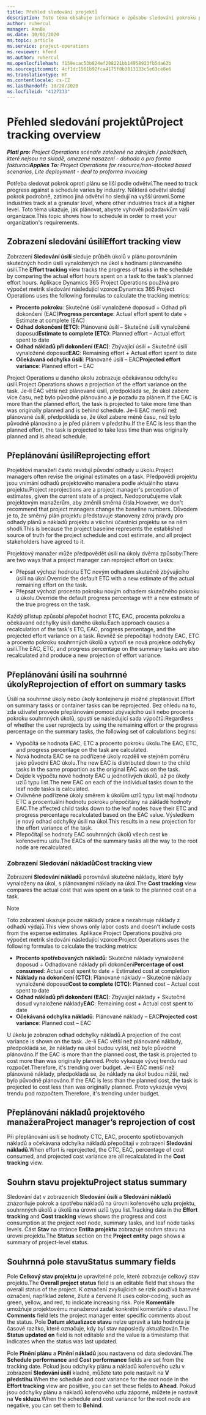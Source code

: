 ```yaml
---
title: Přehled sledování projektů
description: Toto téma obsahuje informace o způsobu sledování pokroku projektu a spotřeby nákladů.
author: ruhercul
manager: AnnBe
ms.date: 10/01/2020
ms.topic: article
ms.service: project-operations
ms.reviewer: kfend
ms.author: ruhercul
ms.openlocfilehash: f159ecac53b824ef208221bb14958923fb5da63b
ms.sourcegitcommit: 4cf1dc1561b92fca4175f0b3813133c5e63ce8e6
ms.translationtype: HT
ms.contentlocale: cs-CZ
ms.lasthandoff: 10/28/2020
ms.locfileid: "4127333"
---
```

# <a name="project-tracking-overview"></a><span data-ttu-id="205cb-103">Přehled sledování projektů</span><span class="sxs-lookup"><span data-stu-id="205cb-103">Project tracking overview</span></span>

<span data-ttu-id="205cb-104">_**Platí pro:** Project Operations scénáře založené na zdrojích / položkách, které nejsou na skladě, omezené nasazení - dohoda o pro forma fakturaci_</span><span class="sxs-lookup"><span data-stu-id="205cb-104">_**Applies To:** Project Operations for resource/non-stocked based scenarios, Lite deployment - deal to proforma invoicing_</span></span>

<span data-ttu-id="205cb-105">Potřeba sledovat pokrok oproti plánu se liší podle odvětví.</span><span class="sxs-lookup"><span data-stu-id="205cb-105">The need to track progress against a schedule varies by industry.</span></span> <span data-ttu-id="205cb-106">Některá odvětví sledují pokrok podrobně, zatímco jiná odvětví ho sledují na vyšší úrovni.</span><span class="sxs-lookup"><span data-stu-id="205cb-106">Some industries track at a granular level, where other industries track at a higher level.</span></span> <span data-ttu-id="205cb-107">Toto téma ukazuje, jak plánovat, abyste vyhověli požadavkům vaší organizace.</span><span class="sxs-lookup"><span data-stu-id="205cb-107">This topic shows how to schedule in order to meet your organization's requirements.</span></span>

## <a name="effort-tracking-view"></a><span data-ttu-id="205cb-108">Zobrazení sledování úsilí</span><span class="sxs-lookup"><span data-stu-id="205cb-108">Effort tracking view</span></span>

<span data-ttu-id="205cb-109">Zobrazení **Sledování úsilí** sleduje průběh úkolů v plánu porovnáním skutečných hodin úsilí vynaložených na úkol s hodinami plánovaného úsilí.</span><span class="sxs-lookup"><span data-stu-id="205cb-109">The **Effort tracking** view tracks the progress of tasks in the schedule by comparing the actual effort hours spent on a task to the task's planned effort hours.</span></span> <span data-ttu-id="205cb-110">Aplikace Dynamics 365 Project Operations používá pro výpočet metrik sledování následující vzorce:</span><span class="sxs-lookup"><span data-stu-id="205cb-110">Dynamics 365 Project Operations uses the following formulas to calculate the tracking metrics:</span></span>

- <span data-ttu-id="205cb-111">**Procento pokroku**: Skutečné úsilí vynaložené doposud ÷ Odhad při dokončení (EAC)</span><span class="sxs-lookup"><span data-stu-id="205cb-111">**Progress percentage**: Actual effort spent to date ÷ Estimate at complete (EAC)</span></span> 
- <span data-ttu-id="205cb-112">**Odhad dokončení (ETC)**: Plánované úsilí – Skutečné úsilí vynaložené doposud</span><span class="sxs-lookup"><span data-stu-id="205cb-112">**Estimate to complete (ETC)**: Planned effort – Actual effort spent to date</span></span> 
- <span data-ttu-id="205cb-113">**Odhad nákladů při dokončení (EAC)**: Zbývající úsilí + Skutečné úsilí vynaložené doposud</span><span class="sxs-lookup"><span data-stu-id="205cb-113">**EAC**: Remaining effort + Actual effort spent to date</span></span> 
- <span data-ttu-id="205cb-114">**Očekávaná odchylka úsilí**: Plánované úsilí – EAC</span><span class="sxs-lookup"><span data-stu-id="205cb-114">**Projected effort variance**: Planned effort – EAC</span></span>

<span data-ttu-id="205cb-115">Project Operations u daného úkolu zobrazuje očekávanou odchylku úsilí.</span><span class="sxs-lookup"><span data-stu-id="205cb-115">Project Operations shows a projection of the effort variance on the task.</span></span> <span data-ttu-id="205cb-116">Je-li EAC větší než plánované úsilí, předpokládá se, že úkol zabere více času, než bylo původně plánováno a je pozadu za plánem.</span><span class="sxs-lookup"><span data-stu-id="205cb-116">If the EAC is more than the planned effort, the task is projected to take more time than was originally planned and is behind schedule.</span></span> <span data-ttu-id="205cb-117">Je-li EAC menší než plánované úsilí, předpokládá se, že úkol zabere méně času, než bylo původně plánováno a je před plánem v předstihu.</span><span class="sxs-lookup"><span data-stu-id="205cb-117">If the EAC is less than the planned effort, the task is projected to take less time than was originally planned and is ahead schedule.</span></span>

## <a name="reprojecting-effort"></a><span data-ttu-id="205cb-118">Přeplánování úsilí</span><span class="sxs-lookup"><span data-stu-id="205cb-118">Reprojecting effort</span></span>

<span data-ttu-id="205cb-119">Projektoví manažeři často revidují původní odhady u úkolu.</span><span class="sxs-lookup"><span data-stu-id="205cb-119">Project managers often revise the original estimates on a task.</span></span> <span data-ttu-id="205cb-120">Předpovědi projektu jsou vnímání odhadů projektového manažera podle aktuálního stavu projektu.</span><span class="sxs-lookup"><span data-stu-id="205cb-120">Project reprojections are a project manager's perception of estimates, given the current state of a project.</span></span> <span data-ttu-id="205cb-121">Nedoporučujeme však projektovým manažerům, aby změnili směrná čísla.</span><span class="sxs-lookup"><span data-stu-id="205cb-121">However, we don't recommend that project managers change the baseline numbers.</span></span> <span data-ttu-id="205cb-122">Důvodem je to, že směrný plán projektu představuje stanovený zdroj pravdy pro odhady plánů a nákladů projektu a všichni účastníci projektu se na něm shodli.</span><span class="sxs-lookup"><span data-stu-id="205cb-122">This is because the project baseline represents the established source of truth for the project schedule and cost estimate, and all project stakeholders have agreed to it.</span></span>

<span data-ttu-id="205cb-123">Projektový manažer může předpovědět úsilí na úkoly dvěma způsoby:</span><span class="sxs-lookup"><span data-stu-id="205cb-123">There are two ways that a project manager can reproject effort on tasks:</span></span>

- <span data-ttu-id="205cb-124">Přepsat výchozí hodnotu ETC novým odhadem skutečně zbývajícího úsilí na úkol.</span><span class="sxs-lookup"><span data-stu-id="205cb-124">Override the default ETC with a new estimate of the actual remaining effort on the task.</span></span> 
- <span data-ttu-id="205cb-125">Přepsat výchozí procento pokroku novým odhadem skutečného pokroku u úkolu.</span><span class="sxs-lookup"><span data-stu-id="205cb-125">Override the default progress percentage with a new estimate of the true progress on the task.</span></span>

<span data-ttu-id="205cb-126">Každý přístup způsobí přepočet hodnot ETC, EAC, procenta pokroku a očekávané odchylky úsilí daného úkolu.</span><span class="sxs-lookup"><span data-stu-id="205cb-126">Each approach causes a recalculation of the task's ETC, EAC, progress percentage, and the projected effort variance on a task.</span></span> <span data-ttu-id="205cb-127">Rovněž se přepočítají hodnoty EAC, ETC a procento pokroku souhrnných úkolů a vytvoří se nová projekce odchylky úsilí.</span><span class="sxs-lookup"><span data-stu-id="205cb-127">The EAC, ETC, and progress percentage on the summary tasks are also recalculated and produce a new projection of effort variance.</span></span>

## <a name="reprojection-of-effort-on-summary-tasks"></a><span data-ttu-id="205cb-128">Přeplánování úsilí na souhrnné úkoly</span><span class="sxs-lookup"><span data-stu-id="205cb-128">Reprojection of effort on summary tasks</span></span>

<span data-ttu-id="205cb-129">Úsilí na souhrnné úkoly nebo úkoly kontejneru je možné přeplánovat.</span><span class="sxs-lookup"><span data-stu-id="205cb-129">Effort on summary tasks or container tasks can be reprojected.</span></span> <span data-ttu-id="205cb-130">Bez ohledu na to, zda uživatel provede přeplánování pomocí zbývajícího úsilí nebo procenta pokroku souhrnných úkolů, spustí se následující sada výpočtů:</span><span class="sxs-lookup"><span data-stu-id="205cb-130">Regardless of whether the user reprojects by using the remaining effort or the progress percentage on the summary tasks, the following set of calculations begins:</span></span>

- <span data-ttu-id="205cb-131">Vypočítá se hodnota EAC, ETC a procento pokroku úkolu.</span><span class="sxs-lookup"><span data-stu-id="205cb-131">The EAC, ETC, and progress percentage on the task are calculated.</span></span>
- <span data-ttu-id="205cb-132">Nová hodnota EAC se na podřízené úkoly rozdělí ve stejném poměru jako původní EAC úkolu.</span><span class="sxs-lookup"><span data-stu-id="205cb-132">The new EAC is distributed down to the child tasks in the same proportion as the original EAC was on the task.</span></span>
- <span data-ttu-id="205cb-133">Dojde k výpočtu nové hodnoty EAC u jednotlivých úkolů, až po úkoly uzlů typu list.</span><span class="sxs-lookup"><span data-stu-id="205cb-133">The new EAC on each of the individual tasks down to the leaf node tasks is calculated.</span></span> 
- <span data-ttu-id="205cb-134">Ovlivněné podřízené úkoly směrem k úkolům uzlů typu list mají hodnotu ETC a procentuální hodnotu pokroku přepočítány na základě hodnoty EAC.</span><span class="sxs-lookup"><span data-stu-id="205cb-134">The affected child tasks down to the leaf nodes have their ETC and progress percentage recalculated based on the EAC value.</span></span> <span data-ttu-id="205cb-135">Výsledkem je nový odhad odchylky úsilí na úkol.</span><span class="sxs-lookup"><span data-stu-id="205cb-135">This results in a new projection for the effort variance of the task.</span></span> 
- <span data-ttu-id="205cb-136">Přepočítají se hodnoty EAC souhrnných úkolů všech cest ke kořenovému uzlu.</span><span class="sxs-lookup"><span data-stu-id="205cb-136">The EACs of the summary tasks all the way to the root node are recalculated.</span></span>

### <a name="cost-tracking-view"></a><span data-ttu-id="205cb-137">Zobrazení Sledování nákladů</span><span class="sxs-lookup"><span data-stu-id="205cb-137">Cost tracking view</span></span> 

<span data-ttu-id="205cb-138">Zobrazení **Sledování nákladů** porovnává skutečné náklady, které byly vynaloženy na úkol, s plánovanými náklady na úkol.</span><span class="sxs-lookup"><span data-stu-id="205cb-138">The **Cost tracking** view compares the actual cost that was spent on a task to the planned cost on a task.</span></span> 

> [!NOTE]
> <span data-ttu-id="205cb-139">Toto zobrazení ukazuje pouze náklady práce a nezahrnuje náklady z odhadů výdajů.</span><span class="sxs-lookup"><span data-stu-id="205cb-139">This view shows only labor costs and doesn’t include costs from the expense estimates.</span></span> <span data-ttu-id="205cb-140">Aplikace Project Operations používá pro výpočet metrik sledování následující vzorce:</span><span class="sxs-lookup"><span data-stu-id="205cb-140">Project Operations uses the following formulas to calculate the tracking metrics:</span></span>

- <span data-ttu-id="205cb-141">**Procento spotřebovaných nákladů**: Skutečné náklady vynaložené doposud ÷ Odhadované náklady při dokončení</span><span class="sxs-lookup"><span data-stu-id="205cb-141">**Percentage of cost consumed**: Actual cost spent to date ÷ Estimated cost at completion</span></span>
- <span data-ttu-id="205cb-142">**Náklady na dokončení (CTC)**: Plánované náklady – Skutečné náklady vynaložené doposud</span><span class="sxs-lookup"><span data-stu-id="205cb-142">**Cost to complete (CTC)**: Planned cost – Actual cost spent to date</span></span>
- <span data-ttu-id="205cb-143">**Odhad nákladů při dokončení (EAC)**: Zbývající náklady + Skutečné dosud vynaložené náklady</span><span class="sxs-lookup"><span data-stu-id="205cb-143">**EAC**: Remaining cost + Actual cost spent to date</span></span>
- <span data-ttu-id="205cb-144">**Očekávaná odchylka nákladů**: Plánované náklady – EAC</span><span class="sxs-lookup"><span data-stu-id="205cb-144">**Projected cost variance**: Planned cost – EAC</span></span>

<span data-ttu-id="205cb-145">U úkolu je zobrazen odhad odchylky nákladů.</span><span class="sxs-lookup"><span data-stu-id="205cb-145">A projection of the cost variance is shown on the task.</span></span> <span data-ttu-id="205cb-146">Je-li EAC větší než plánované náklady, předpokládá se, že náklady na úkol budou vyšší, než bylo původně plánováno.</span><span class="sxs-lookup"><span data-stu-id="205cb-146">If the EAC is more than the planned cost, the task is projected to cost more than was originally planned.</span></span> <span data-ttu-id="205cb-147">Proto vykazuje vývoj trendu nad rozpočet.</span><span class="sxs-lookup"><span data-stu-id="205cb-147">Therefore, it's trending over budget.</span></span> <span data-ttu-id="205cb-148">Je-li EAC menší než plánované náklady, předpokládá se, že náklady na úkol budou nižší, než bylo původně plánováno.</span><span class="sxs-lookup"><span data-stu-id="205cb-148">If the EAC is less than the planned cost, the task is projected to cost less than was originally planned.</span></span> <span data-ttu-id="205cb-149">Proto vykazuje vývoj trendu pod rozpočtem.</span><span class="sxs-lookup"><span data-stu-id="205cb-149">Therefore, it's trending under budget.</span></span>

## <a name="project-managers-reprojection-of-cost"></a><span data-ttu-id="205cb-150">Přeplánování nákladů projektového manažera</span><span class="sxs-lookup"><span data-stu-id="205cb-150">Project manager’s reprojection of cost</span></span>

<span data-ttu-id="205cb-151">Při přeplánování úsilí se hodnoty CTC, EAC, procento spotřebovaných nákladů a očekávaná odchylka nákladů přepočítají v zobrazení **Sledování nákladů**.</span><span class="sxs-lookup"><span data-stu-id="205cb-151">When effort is reprojected, the CTC, EAC, percentage of cost consumed, and projected cost variance are all recalculated in the **Cost tracking** view.</span></span>

## <a name="project-status-summary"></a><span data-ttu-id="205cb-152">Souhrn stavu projektu</span><span class="sxs-lookup"><span data-stu-id="205cb-152">Project status summary</span></span>

<span data-ttu-id="205cb-153">Sledování dat v zobrazeních **Sledování úsilí** a **Sledování nákladů** znázorňuje pokrok a spotřebu nákladů na úrovni kořenového uzlu projektu, souhrnných úkolů a úkolů na úrovni uzlů typu list.</span><span class="sxs-lookup"><span data-stu-id="205cb-153">Tracking data in the **Effort tracking** and **Cost tracking** views shows the progress and cost consumption at the project root node, summary tasks, and leaf node tasks levels.</span></span> <span data-ttu-id="205cb-154">Část **Stav** na stránce **Entita projektu** zobrazuje souhrn stavu na úrovni projektu.</span><span class="sxs-lookup"><span data-stu-id="205cb-154">The **Status** section on the **Project entity** page shows a summary of project-level status.</span></span>

## <a name="status-summary-fields"></a><span data-ttu-id="205cb-155">Souhrnná pole stavu</span><span class="sxs-lookup"><span data-stu-id="205cb-155">Status summary fields</span></span>

<span data-ttu-id="205cb-156">Pole **Celkový stav projektu** je upravitelné pole, které zobrazuje celkový stav projektu.</span><span class="sxs-lookup"><span data-stu-id="205cb-156">The **Overall project status** field is an editable field that shows the overall status of the project.</span></span> <span data-ttu-id="205cb-157">K označení zvyšujících se rizik používá barevné označení, například zelené, žluté a červené.</span><span class="sxs-lookup"><span data-stu-id="205cb-157">It uses color-coding, such as green, yellow, and red, to indicate increasing risk.</span></span> <span data-ttu-id="205cb-158">Pole **Komentáře** umožňuje projektovému manažerovi zadat konkrétní komentáře o stavu.</span><span class="sxs-lookup"><span data-stu-id="205cb-158">The **Comments** field lets the project manager enter specific comments about the status.</span></span> <span data-ttu-id="205cb-159">Pole **Datum aktualizace stavu** nelze upravit a tato hodnota je časové razítko, které označuje, kdy byl stav naposledy aktualizován.</span><span class="sxs-lookup"><span data-stu-id="205cb-159">The **Status updated on** field is not editable and the value is a timestamp that indicates when the status was last updated.</span></span>

<span data-ttu-id="205cb-160">Pole **Plnění plánu** a **Plnění nákladů** jsou nastavena od data sledování.</span><span class="sxs-lookup"><span data-stu-id="205cb-160">The **Schedule performance** and **Cost performance** fields are set from the tracking date.</span></span> <span data-ttu-id="205cb-161">Pokud jsou odchylky plánu a nákladů kořenového uzlu v zobrazení **Sledování úsilí** kladné, můžete tato pole nastavit na **V předstihu**.</span><span class="sxs-lookup"><span data-stu-id="205cb-161">When the schedule and cost variance for the root node in the **Effort tracking** view are positive, you can set these fields to **Ahead**.</span></span> <span data-ttu-id="205cb-162">Pokud jsou odchylky plánu a nákladů kořenového uzlu záporné, můžete je nastavit na **Ve skluzu**.</span><span class="sxs-lookup"><span data-stu-id="205cb-162">When the schedule and cost variance for the root node are negative, you can set them to **Behind**.</span></span>

